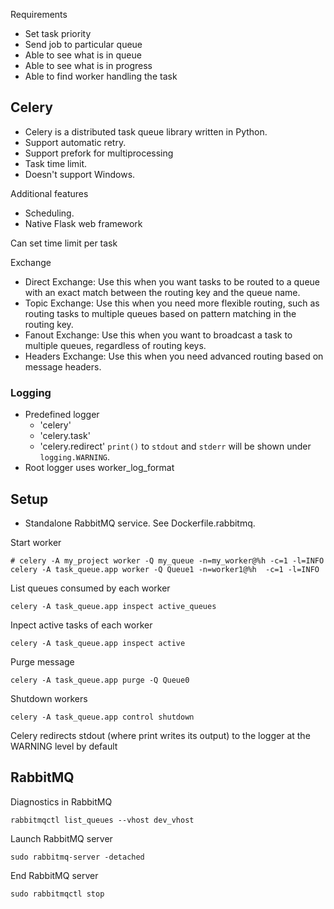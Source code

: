 Requirements
 - Set task priority
 - Send job to particular queue
 - Able to see what is in queue
 - Able to see what is in progress
 - Able to find worker handling the task

## Celery
 - Celery is a distributed task queue library written in Python.
 - Support automatic retry.
 - Support prefork for multiprocessing
 - Task time limit.
 - Doesn't support Windows.

Additional features
 - Scheduling.
 - Native Flask web framework

Can set time limit per task

Exchange
 - Direct Exchange: Use this when you want tasks to be routed to a queue with an exact match between the routing key and the queue name.
 - Topic Exchange: Use this when you need more flexible routing, such as routing tasks to multiple queues based on pattern matching in the routing key.
 - Fanout Exchange: Use this when you want to broadcast a task to multiple queues, regardless of routing keys.
 - Headers Exchange: Use this when you need advanced routing based on message headers.

### Logging
 - Predefined logger
    - 'celery'
    - 'celery.task'
    - 'celery.redirect'
        `print()` to `stdout` and `stderr` will be shown under `logging.WARNING`.
 - Root logger uses worker_log_format




## Setup
 - Standalone RabbitMQ service. See Dockerfile.rabbitmq.


Start worker
```
# celery -A my_project worker -Q my_queue -n=my_worker@%h -c=1 -l=INFO
celery -A task_queue.app worker -Q Queue1 -n=worker1@%h  -c=1 -l=INFO
```

List queues consumed by each worker
```
celery -A task_queue.app inspect active_queues
```

Inpect active tasks of each worker
```
celery -A task_queue.app inspect active
```

Purge message
```
celery -A task_queue.app purge -Q Queue0
```

Shutdown workers
```
celery -A task_queue.app control shutdown
```

Celery redirects stdout (where print writes its output) to the logger at the WARNING level by default

## RabbitMQ
Diagnostics in RabbitMQ
```
rabbitmqctl list_queues --vhost dev_vhost
```

Launch RabbitMQ server
```
sudo rabbitmq-server -detached
```

End RabbitMQ server
```
sudo rabbitmqctl stop
```

